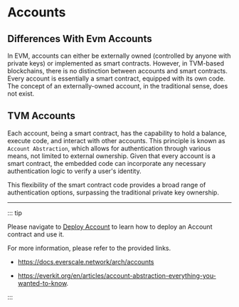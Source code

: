 # Accounts

## Differences With Evm Accounts

In EVM, accounts can either be externally owned (controlled by anyone with private keys) or implemented as smart contracts. However, in TVM-based blockchains, there is no distinction between accounts and smart contracts. Every account is essentially a smart contract, equipped with its own code. The concept of an externally-owned account, in the traditional sense, does not exist.

## TVM Accounts

Each account, being a smart contract, has the capability to hold a balance, execute code, and interact with other accounts. This principle is known as `Account Abstraction`, which allows for authentication through various means, not limited to external ownership. Given that every account is a smart contract, the embedded code can incorporate any necessary authentication logic to verify a user's identity.

This flexibility of the smart contract code provides a broad range of authentication options, surpassing the traditional private key ownership.

---

::: tip

Please navigate to [Deploy Account](../QuickStart/DeployAccount.md) to learn how to deploy an Account contract and use it.

For more information, please refer to the provided links.

- https://docs.everscale.network/arch/accounts

- https://everkit.org/en/articles/account-abstraction-everything-you-wanted-to-know.

:::